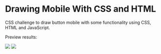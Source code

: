 # Drawing Mobile With CSS and HTML
CSS challenge to draw button mobile with some functionality using CSS, HTML and JavaScript.

Preview results:

<img src="/blob/FixBD/Img/preview-1.png">
<img src="/blob/FixBD/Img/preview-2.png">
